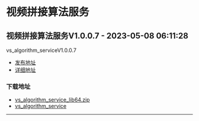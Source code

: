 # 视频拼接算法服务
## 视频拼接算法服务V1.0.0.7 - 2023-05-08 06:11:28
vs_algorithm_serviceV1.0.0.7
*  [发布地址](https://github.com/jadehh/VideoStitching/releases/tag/vs_algorithm_serviceV1.0.0.7)
*  [详细地址](https://github.com/jadehh/jadehh_file/releases/tag/vs_algorithm_serviceV1.0.0.7)
### 下载地址
* [vs_algorithm_service_lib64.zip](https://gh.ddlc.top/https://github.com/jadehh/jadehh_file/releases/download/vs_algorithm_serviceV1.0.0.7/vs_algorithm_service_lib64.zip)
* [vs_algorithm_service](https://gh.ddlc.top/https://github.com/jadehh/jadehh_file/releases/download/vs_algorithm_serviceV1.0.0.7/vs_algorithm_service)
----